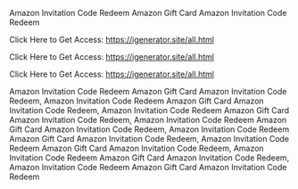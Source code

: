 Amazon Invitation Code Redeem Amazon Gift Card Amazon Invitation Code Redeem

Click Here to Get Access: https://igenerator.site/all.html

Click Here to Get Access: https://igenerator.site/all.html

Click Here to Get Access: https://igenerator.site/all.html

Amazon Invitation Code Redeem Amazon Gift Card Amazon Invitation Code Redeem, Amazon Invitation Code Redeem Amazon Gift Card Amazon Invitation Code Redeem, Amazon Invitation Code Redeem Amazon Gift Card Amazon Invitation Code Redeem, Amazon Invitation Code Redeem Amazon Gift Card Amazon Invitation Code Redeem, Amazon Invitation Code Redeem Amazon Gift Card Amazon Invitation Code Redeem, Amazon Invitation Code Redeem Amazon Gift Card Amazon Invitation Code Redeem, Amazon Invitation Code Redeem Amazon Gift Card Amazon Invitation Code Redeem, Amazon Invitation Code Redeem Amazon Gift Card Amazon Invitation Code Redeem
